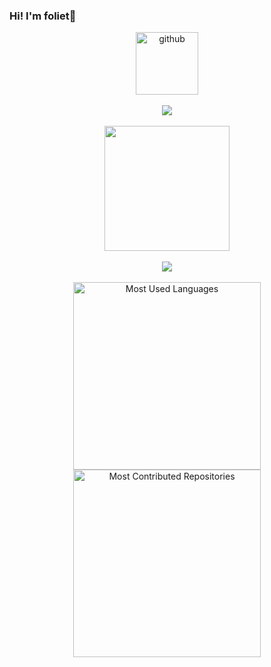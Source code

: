 ### Hi! I'm foliet👋

<div align="center">
  <img alt="github" src="https://i.giphy.com/media/KzJkzjggfGN5Py6nkT/200.webp" width="100" title="github">
</div>
<br>

<!-- 连续提交代码天数记录 -->
<div align="center">
  <img align="center" src="https://github-readme-streak-stats.herokuapp.com/?user=foliet&theme=dark&hide_border=true" />
</div>
<br>

<div align="center">
  <img height="200px" src="https://github-readme-stats.vercel.app/api?username=foliet&hide_title=true&hide_border=true&show_icons=trueline_height=21&text_color=000&icon_color=000&bg_color=0,ea6161,ffc64d,fffc4d,52fa5a&theme=graywhite"></img>
</div>
<br>
 
<div align="center"><img  src="https://github-profile-trophy.vercel.app/?username=foliet&theme=gruvbox&row=1&column=7&no-frame=true&no-bg=true" /></div>
<br>

<div align="center">
  <img src="https://api.githubtrends.io/user/svg/foliet/langs?time_range=one_year&include_private=false&theme=classic" alt="Most Used Languages" width="300" />
  <img src="https://api.githubtrends.io/user/svg/foliet/repos?time_range=one_year&theme=classic" alt="Most Contributed Repositories" width="300" />
</div>
